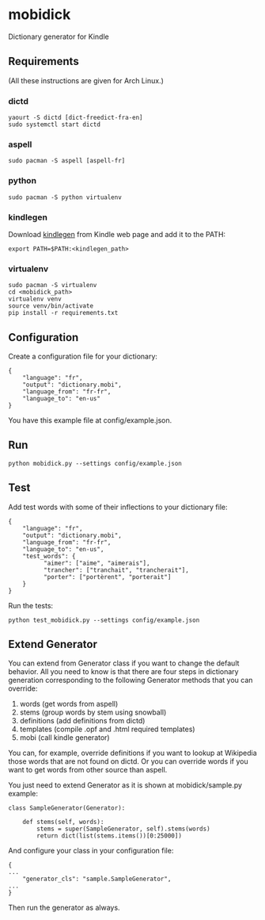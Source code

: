 # mobidick #

Dictionary generator for Kindle

## Requirements ##

(All these instructions are given for Arch Linux.)

### dictd ###

```
yaourt -S dictd [dict-freedict-fra-en]
sudo systemctl start dictd
```

### aspell ###

```
sudo pacman -S aspell [aspell-fr]
```

### python ###

```
sudo pacman -S python virtualenv
```

### kindlegen ###

Download
[kindlegen](https://www.amazon.com/gp/feature.html?docId=1000765211)
from Kindle web page and add it to the PATH:

```
export PATH=$PATH:<kindlegen_path>
```

### virtualenv ###

```
sudo pacman -S virtualenv
cd <mobidick_path>
virtualenv venv
source venv/bin/activate
pip install -r requirements.txt
```

## Configuration ##

Create a configuration file for your dictionary:

```
{
    "language": "fr",
    "output": "dictionary.mobi",
    "language_from": "fr-fr",
    "language_to": "en-us"
}
```

You have this example file at config/example.json.

## Run ##

```
python mobidick.py --settings config/example.json
```

## Test ##

Add test words with some of their inflections to your dictionary file:

```
{
    "language": "fr",
    "output": "dictionary.mobi",
    "language_from": "fr-fr",
    "language_to": "en-us",
    "test_words": { 
	      "aimer": ["aime", "aimerais"],
	      "trancher": ["tranchait", "trancherait"],
	      "porter": ["portèrent", "porterait"]
    }
}
```

Run the tests:

```
python test_mobidick.py --settings config/example.json
```

## Extend Generator ##

You can extend from Generator class if you want to change the default
behavior. All you need to know is that there are four steps in
dictionary generation corresponding to the following Generator methods
that you can override:

1. words (get words from aspell)
2. stems (group words by stem using snowball)
3. definitions (add definitions from dictd)
4. templates (compile .opf and .html required templates)
5. mobi (call kindle generator)

You can, for example, override definitions if you want to lookup at
Wikipedia those words that are not found on dictd. Or you can override
words if you want to get words from other source than aspell.

You just need to extend Generator as it is shown at mobidick/sample.py
example:

```
class SampleGenerator(Generator):

    def stems(self, words):
        stems = super(SampleGenerator, self).stems(words)
        return dict(list(stems.items())[0:25000])
```

And configure your class in your configuration file:

```
{
...
    "generator_cls": "sample.SampleGenerator",
...
}
```

Then run the generator as always.
